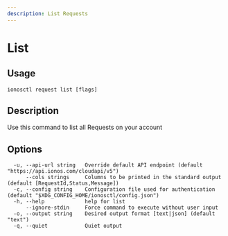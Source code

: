 ```yaml
---
description: List Requests
---
```


# List

## Usage

```text
ionosctl request list [flags]
```

## Description

Use this command to list all Requests on your account

## Options

```text
  -u, --api-url string   Override default API endpoint (default "https://api.ionos.com/cloudapi/v5")
      --cols strings     Columns to be printed in the standard output (default [RequestId,Status,Message])
  -c, --config string    Configuration file used for authentication (default "$XDG_CONFIG_HOME/ionosctl/config.json")
  -h, --help             help for list
      --ignore-stdin     Force command to execute without user input
  -o, --output string    Desired output format [text|json] (default "text")
  -q, --quiet            Quiet output
```

